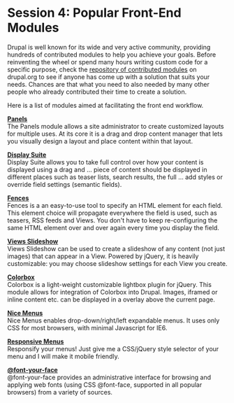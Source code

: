 # Session 4: Popular Front-End Modules

Drupal is well known for its wide and very active community, providing hundreds of contributed modules to help you achieve your goals. Before reinventing the wheel or spend many hours writing custom code for a specific purpose, check the [repository of contributed modules](https://www.drupal.org/search/site/?f%5B0%5D=&f%5B1%5D=&f%5B2%5D=&f%5B3%5D=drupal_core%3A7234&f%5B4%5D=sm_field_project_type%3Afull&f%5B5%5D=ss_meta_type%3Amodule&solrsort=iss_project_release_usage+desc) on drupal.org to see if anyone has come up with a solution that suits your needs. Chances are that what you need to also needed by many other people who already contributed their time to create a solution.

Here is a list of modules aimed at facilitating the front end workflow.

**[Panels](https://www.drupal.org/project/panels)**<br>
The Panels module allows a site administrator to create customized layouts for multiple uses. At its core it is a drag and drop content manager that lets you visually design a layout and place content within that layout.

**[Display Suite](https://www.drupal.org/project/ds)**<br>
Display Suite allows you to take full control over how your content is displayed using a drag and ... piece of content should be displayed in different places such as teaser lists, search results, the full ... add styles or override field settings (semantic fields).

**[Fences](https://www.drupal.org/project/fences)**<br>
Fences is a an easy-to-use tool to specify an HTML element for each field. This element choice will propagate everywhere the field is used, such as teasers, RSS feeds and Views. You don't have to keep re-configuring the same HTML element over and over again every time you display the field.

**[Views Slideshow](https://www.drupal.org/project/views_slideshow)**<br>
Views Slideshow can be used to create a slideshow of any content (not just images) that can appear in a View. Powered by jQuery, it is heavily customizable: you may choose slideshow settings for each View you create.

**[Colorbox](https://www.drupal.org/project/colorbox)**<br>
Colorbox is a light-weight customizable lightbox plugin for jQuery. This module allows for integration of Colorbox into Drupal. Images, iframed or inline content etc. can be displayed in a overlay above the current page.

**[Nice Menus](https://www.drupal.org/project/nice_menus)**<br>
Nice Menus enables drop-down/right/left expandable menus. It uses only CSS for most browsers, with minimal Javascript for IE6.

**[Responsive Menus](https://www.drupal.org/project/responsive_menus)**<br>
Responsify your menus! Just give me a CSS/jQuery style selector of your menu and I will make it mobile friendly.

**[@font-your-face](https://www.drupal.org/project/fontyourface)**<br>
@font-your-face provides an administrative interface for browsing and applying web fonts (using CSS @font-face, supported in all popular browsers) from a variety of sources.


